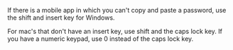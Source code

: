 If there is a mobile app in which you can't copy and paste a password, use the shift and insert key for Windows.

For mac's that don't have an insert key, use shift and the caps lock key. If you have a numeric keypad, use 0 instead of the caps lock key.

